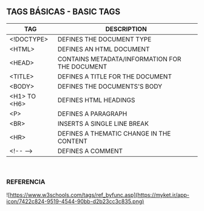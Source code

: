 TAGS BÁSICAS - BASIC TAGS
---
TAG | DESCRIPTION
---|---
| &lt;!DOCTYPE&gt; | DEFINES THE DOCUMENT TYPE |
| &lt;HTML&gt; | DEFINES AN HTML DOCUMENT |
| &lt;HEAD&gt; | CONTAINS METADATA/INFORMATION FOR THE DOCUMENT |
| &lt;TITLE&gt; | DEFINES A TITLE FOR THE DOCUMENT |
| &lt;BODY&gt; | DEFINES THE DOCUMENTS'S BODY |
| &lt;H1&gt; TO &lt;H6&gt; | DEFINES HTML HEADINGS |
| &lt;P&gt; | DEFINES A PARAGRAPH |
| &lt;BR&gt; | INSERTS A SINGLE LINE BREAK |
| &lt;HR&gt; | DEFINES A THEMATIC CHANGE IN THE CONTENT |
| &lt;!-- --&gt; | DEFINES A COMMENT |
<br>

### REFERENCIA

![https://www.w3schools.com/tags/ref_byfunc.asp](https://myket.ir/app-icon/7422c824-9519-4544-90bb-d2b23cc3c835.png)
